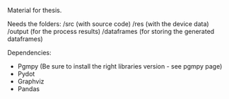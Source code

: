 Material for thesis.

Needs the folders:
/src (with source code)
/res (with the device data)
/output (for the process results)
  /dataframes (for storing the generated dataframes)
  
Dependencies:
- Pgmpy (Be sure to install the right libraries version - see pgmpy page)
- Pydot
- Graphviz
- Pandas
